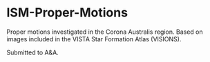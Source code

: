 # ISM-Proper-Motions
Proper motions investigated in the Corona Australis region. Based on images included in the VISTA Star Formation Atlas (VISIONS).

Submitted to A&A.
